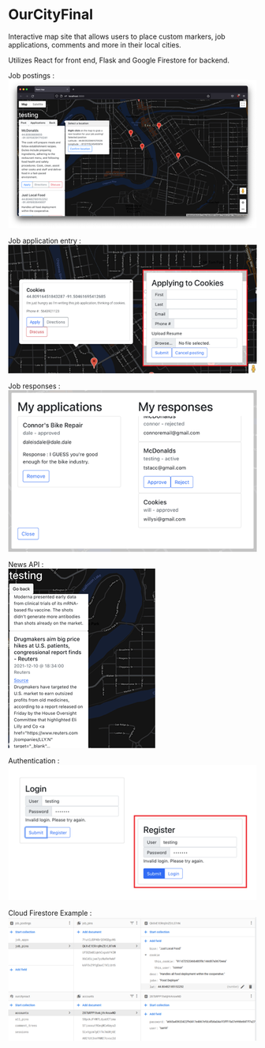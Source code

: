 # OurCityFinal

Interactive map site that allows users to place custom markers, job applications, comments and more in their local cities.

Utilizes React for front end, Flask and Google Firestore for backend.

Job postings : <br>
![](https://github.com/JackRKRACT/OurCityFinal/blob/main/screenshots/job_posting.png)

Job application entry : <br>
![](https://github.com/JackRKRACT/OurCityFinal/blob/main/screenshots/job_app.png)

Job responses : <br>
![](https://github.com/JackRKRACT/OurCityFinal/blob/main/screenshots/job_responses.png)

News API : <br>
![](https://github.com/JackRKRACT/OurCityFinal/blob/main/screenshots/news_api.png)

Authentication : <br>
![](https://github.com/JackRKRACT/OurCityFinal/blob/main/screenshots/auth.png)

Cloud Firestore Example : <br>
![](https://github.com/JackRKRACT/OurCityFinal/blob/main/screenshots/firestore.png)
